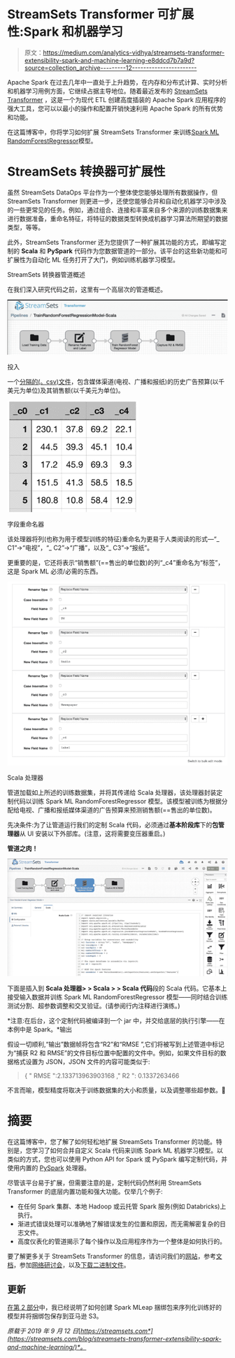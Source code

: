 # StreamSets Transformer 可扩展性:Spark 和机器学习

> 原文：<https://medium.com/analytics-vidhya/streamsets-transformer-extensibility-spark-and-machine-learning-e8ddcd7b7a9d?source=collection_archive---------12----------------------->

Apache Spark 在过去几年中一直处于上升趋势，在内存和分布式计算、实时分析和机器学习用例方面，它继续占据主导地位。随着最近发布的 [StreamSets Transformer](https://streamsets.com/products/transformer/) ，这是一个为现代 ETL 创建高度插装的 Apache Spark 应用程序的强大工具，您可以以最小的操作和配置开销快速利用 Apache Spark 的所有优势和功能。

在这篇博客中，你将学习如何扩展 StreamSets Transformer 来训练[Spark ML RandomForestRegressor](https://spark.apache.org/docs/latest/ml-classification-regression.html#random-forest-regression)模型。

# StreamSets 转换器可扩展性

虽然 StreamSets DataOps 平台作为一个整体使您能够处理所有数据操作，但 StreamSets Transformer 则更进一步，还使您能够合并和自动化机器学习中涉及的一些更常见的任务。例如，通过组合、连接和丰富来自多个来源的训练数据集来进行数据准备，重命名特征，将特征的数据类型转换成机器学习算法所期望的数据类型，等等。

此外，StreamSets Transformer 还为您提供了一种扩展其功能的方式，即编写定制的 **Scala** 和 **PySpark** 代码作为您数据管道的一部分。该平台的这些新功能和可扩展性为自动化 ML 任务打开了大门，例如训练机器学习模型。

StreamSets 转换器管道概述

在我们深入研究代码之前，这里有一个高层次的管道概述。

![](img/ba66a7a8c4b481a6283498c59bda4906.png)

投入

一个[分隔的(。csv)文件](https://github.com/iamontheinet/StreamSets/blob/master/Misc/Advertising_training.csv)，包含媒体渠道(电视、广播和报纸)的历史广告预算(以千美元为单位)及其销售额(以千美元为单位)。

![](img/9395ae6b9495e1ee0459014208a83346.png)

字段重命名器

该处理器将列(也称为用于模型训练的特征)重命名为更易于人类阅读的形式—“_ C1”→“电视”，“_ C2”→“广播”，以及“_ C3”→“报纸”。

更重要的是，它还将表示“销售额”(==售出的单位数)的列“_c4”重命名为“标签”，这是 Spark ML 必须/必需的东西。

![](img/a45f300f1ca04728b5b51ae378543aca.png)

Scala 处理器

管道加载如上所述的训练数据集，并将其传递给 Scala 处理器，该处理器封装定制代码以训练 Spark ML RandomForestRegressor 模型。该模型被训练为根据分配给电视、广播和报纸媒体渠道的广告预算来预测销售额(==售出的单位数)。

先决条件:为了让管道运行我们的定制 Scala 代码，必须通过**基本阶段库**下的**包管理器**从 UI 安装以下外部库。(注意，这将需要变压器重启。)

**管道之肉！**

![](img/6edb9b8384fb335044daabe53d168e29.png)

下面是插入到 **Scala 处理器> > Scala > > Scala 代码**段的 Scala 代码。它基本上接受输入数据并训练 Spark ML RandomForestRegressor 模型——同时结合训练测试分割、超参数调整和交叉验证。(请参阅行内注释进行演练。)

*注意:在后台，这个定制代码被编译到一个 jar 中，并交给底层的执行引擎——在本例中是 Spark。*输出

假设一切顺利,“输出”数据帧将包含“R2”和“RMSE ”,它们将被写到上述管道中标记为“捕获 R2 和 RMSE”的文件目标位置中配置的文件中。例如，如果文件目标的数据格式设置为 JSON，JSON 文件的内容可能类似于:

> { " RMSE ":2.133713963903168 ," R2 ": 0.1337263466

不言而喻，模型精度将取决于训练数据集的大小和质量，以及调整哪些超参数。🙂

# 摘要

在这篇博客中，您了解了如何轻松地扩展 StreamSets Transformer 的功能。特别是，您学习了如何合并自定义 Scala 代码来训练 Spark ML 机器学习模型。以类似的方式，您也可以使用 Python API for Spark 或 PySpark 编写定制代码，并使用内置的 [PySpark](https://streamsets.com/documentation/transformer/latest/help//transformer/Processors/PySpark.html#concept_gqm_4hn_ygb) 处理器。

尽管该平台易于扩展，但需要注意的是，定制代码仍然利用 StreamSets Transformer 的底层内置功能和强大功能。仅举几个例子:

*   在任何 Spark 集群、本地 Hadoop 或云托管 Spark 服务(例如 Databricks)上执行。
*   渐进式错误处理可以准确地了解错误发生的位置和原因，而无需解密复杂的日志文件。
*   高度仪表化的管道揭示了每个操作以及应用程序作为一个整体是如何执行的。

要了解更多关于 StreamSets Transformer 的信息，请访问我们的[网站](https://streamsets.com/products/transformer/)，参考[文档](https://streamsets.com/documentation/transformer/latest/help//transformer/GettingStarted/GettingStarted-Title.html#concept_a1b_zf4_pgb)，参加[网络研讨会](https://go.streamsets.com/webinar-intro-to-data-transformer.html)，以及[下载二进制文件](https://streamsets.com/download/)。

## 更新

[在第 2 部分](https://streamsets.com/blog/streamsets-transformer-extensibility-part-2-spark-mleap-bundles-to-s3/)中，我已经说明了如何创建 Spark MLeap 捆绑包来序列化训练好的模型并将捆绑包保存到亚马逊 S3。

*原载于 2019 年 9 月 12 日*[*https://streamsets.com*](https://streamsets.com/blog/streamsets-transformer-extensibility-spark-and-machine-learning/)*。*